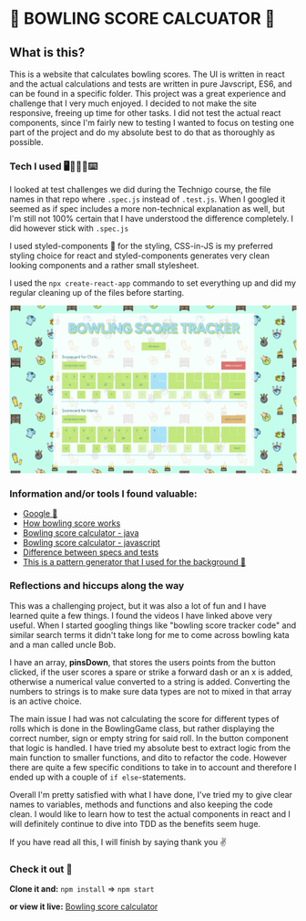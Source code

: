 # 🎳 BOWLING SCORE CALCUATOR 🎳

## What is this?

This is a website that calculates bowling scores. The UI is written in react and the actual calculations and tests are written in pure Javscript, ES6, and can be found in a specific folder. This project was a great experience and challenge that I very much enjoyed. I decided to not make the site responsive, freeing up time for other tasks. I did not test the actual react components, since I'm fairly new to testing I wanted to focus on testing one part of the project and do my absolute best to do that as thoroughly as possible.

### Tech I used 🖥👩🏼‍💻⌨️

I looked at test challenges we did during the Technigo course, the file names in that repo where `.spec.js` instead of `.test.js`. When I googled it seemed as if spec includes a more non-technical explanation as well, but I'm still not 100% certain that I have understood the difference completely. I did however stick with `.spec.js`

I used styled-components 💅 for the styling, CSS-in-JS is my preferred styling choice for react and styled-components generates very clean looking components and a rather small stylesheet.

I used the `npx create-react-app` commando to set everything up and did my regular cleaning up of the files before starting.

![Screenshot of website](./src/images/preview.png)

### Information and/or tools I found valuable:

- [Google 🤪](https://www.google.com/)
- [How bowling score works](https://www.youtube.com/watch?v=aBe71sD8o8c)
- [Bowling score calculator - java](https://www.youtube.com/watch?v=OPGTPQ4kURU&ab_channel=TheCodeDojo)
- [Bowling score calculator - javascript](https://www.youtube.com/watch?v=brahHchaegc)
- [Difference between specs and tests](https://stackoverflow.com/questions/16802030/whats-the-difference-between-tests-and-specs)
- [This is a pattern generator that I used for the background 🎳](https://www.flaticon.com/pattern/)

### Reflections and hiccups along the way

This was a challenging project, but it was also a lot of fun and I have learned quite a few things. I found the videos I have linked above very useful. When I started googling things like "bowling score tracker code" and similar search terms it didn't take long for me to come across bowling kata and a man called uncle Bob.

I have an array, **pinsDown**, that stores the users points from the button clicked, if the user scores a spare or strike a forward dash or an x is added, otherwise a numerical value converted to a string is added. Converting the numbers to strings is to make sure data types are not to mixed in that array is an active choice.

The main issue I had was not calculating the score for different types of rolls which is done in the BowlingGame class, but rather displaying the correct number, sign or empty string for said roll. In the button component that logic is handled. I have tried my absolute best to extract logic from the main function to smaller functions, and dito to refactor the code. However there are quite a few specific conditions to take in to account and therefore I ended up with a couple of `if else`-statements.

Overall I'm pretty satisfied with what I have done, I've tried my to give clear names to variables, methods and functions and also keeping the code clean. I would like to learn how to test the actual components in react and I will definitely continue to dive into TDD as the benefits seem huge.

If you have read all this, I will finish by saying thank you ✌️

### Check it out 👀

**Clone it and:**
`npm install` => `npm start`

**or view it live:**
[Bowling score calculator](https://bowling-score-calculator.netlify.app/)
